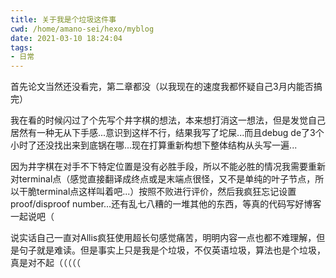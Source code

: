 ```yaml
---
title: 关于我是个垃圾这件事
cwd: /home/amano-sei/hexo/myblog
date: 2021-03-10 18:24:04
tags:
- 日常
---
```


首先论文当然还没看完，第二章都没（以我现在的速度我都怀疑自己3月内能否搞完）

我在看的时候闪过了个先写个井字棋的想法，本来想打消这一想法，但是发觉自己居然有一种无从下手感...意识到这样不行，结果我写了坨屎...而且debug de了3个小时了还没找出来到底锅在哪...现在打算重新构想下整体结构从头写一遍...

因为井字棋在对手不下特定位置是没有必胜手段，所以不能必胜的情况我需要重新对terminal点（感觉直接翻译成终点或是末端点很怪，又不是单纯的叶子节点，所以干脆terminal点这样叫着吧...）按照不败进行评价，然后我疯狂忘记设置proof/disproof number...还有乱七八糟的一堆其他的东西，等真的代码写好博客一起说吧（

说实话自己一直对Allis疯狂使用超长句感觉痛苦，明明内容一点也都不难理解，但是句子就是难读。但是事实上只是我是个垃圾，不仅英语垃圾，算法也是个垃圾，真是对不起（（（（（

